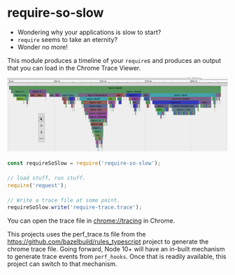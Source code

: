 
# require-so-slow

* Wondering why your applications is slow to start?
* `require` seems to take an eternity?
* Wonder no more!

This module produces a timeline of your `require`s and produces an output
that you can load in the Chrome Trace Viewer.

![Trace Viewer](doc/trace.png)

```js
const requireSoSlow = require('require-so-slow');

// load stuff, run stuff.
require('request');

// Write a trace file at some point.
requireSoSlow.write('require-trace.trace');
```

You can open the trace file in [chrome://tracing](chrome://tracing) in Chrome.

This projects uses the perf_trace.ts file from the https://github.com/bazelbuild/rules_typescript project to generate the chrome trace file. Going forward, Node 10+ will have an in-built mechanism to generate trace events from `perf_hooks`. Once that is readily available, this project can switch to that mechanism.